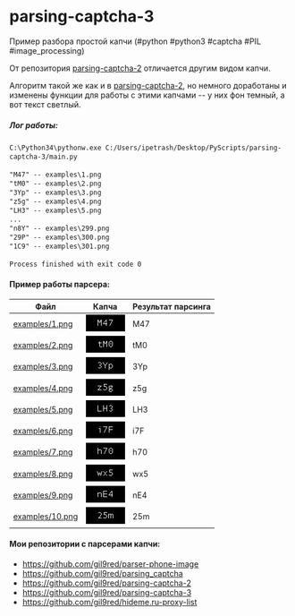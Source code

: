 # parsing-captcha-3
Пример разбора простой капчи (#python #python3 #captcha #PIL #image_processing) 

От репозитория [parsing-captcha-2](https://github.com/gil9red/parsing-captcha-2) отличается другим видом капчи.

Алгоритм такой же как и в [parsing-captcha-2](https://github.com/gil9red/parsing-captcha-2), но немного доработаны и изменены
функции для работы с этими капчами -- у них фон темный, а вот текст светлый.


##### Лог работы: #####
```
C:\Python34\pythonw.exe C:/Users/ipetrash/Desktop/PyScripts/parsing-captcha-3/main.py

"M47" -- examples\1.png
"tM0" -- examples\2.png
"3Yp" -- examples\3.png
"z5g" -- examples\4.png
"LH3" -- examples\5.png
...
"n8Y" -- examples\299.png
"29P" -- examples\300.png
"1C9" -- examples\301.png

Process finished with exit code 0
```

#### Пример работы парсера:
Файл         | Капча | Результат парсинга
------------ | ------------ | ------------
[examples/1.png](examples/1.png) | ![examples/1.png](examples/1.png) | M47
[examples/2.png](examples/2.png) | ![examples/2.png](examples/2.png) | tM0
[examples/3.png](examples/3.png) | ![examples/3.png](examples/3.png) | 3Yp
[examples/4.png](examples/4.png) | ![examples/4.png](examples/4.png) | z5g
[examples/5.png](examples/5.png) | ![examples/5.png](examples/5.png) | LH3
[examples/6.png](examples/6.png) | ![examples/6.png](examples/6.png) | i7F
[examples/7.png](examples/7.png) | ![examples/7.png](examples/7.png) | h70
[examples/8.png](examples/8.png) | ![examples/8.png](examples/8.png) | wx5
[examples/9.png](examples/9.png) | ![examples/9.png](examples/9.png) | nE4
[examples/10.png](examples/10.png) | ![examples/10.png](examples/10.png) | 25m

#### Мои репозитории с парсерами капчи:
* https://github.com/gil9red/parser-phone-image
* https://github.com/gil9red/parsing_captcha
* https://github.com/gil9red/parsing-captcha-2
* https://github.com/gil9red/parsing-captcha-3
* https://github.com/gil9red/hideme.ru-proxy-list
